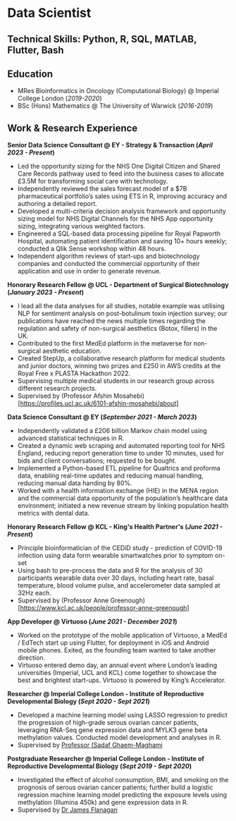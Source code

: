 # Data Scientist

## Technical Skills: Python, R, SQL, MATLAB, Flutter, Bash

## Education
- MRes Bioinformatics in Oncology (Computational Biology)	@ Imperial College London (_2019-2020_)	 			        		
- BSc (Hons) Mathematics @ The University of Warwick (_2016-2019_)

## Work & Research Experience
**Senior Data Science Consultant @ EY - Strategy & Transaction (_April 2023 - Present_)**
- Led the opportunity sizing for the NHS One Digital Citizen and Shared Care Records pathway used to feed into the business cases to allocate £3.5M for transforming social care with technology. 
- Independently reviewed the sales forecast model of a $7B pharmaceutical portfolio’s sales using ETS in R, improving accuracy and authoring a detailed report.
- Developed a multi-criteria decision analysis framework and opportunity sizing model for NHS Digital Channels for the NHS App opportunity sizing, integrating various weighted factors.
- Engineered a SQL-based data processing pipeline for Royal Papworth Hospital, automating patient identification and saving 10+ hours weekly; conducted a Qlik Sense workshop within 48 hours.
- Independent algorithm reviews of start-ups and biotechnology companies and conducted the commercial opportunity of their application and use in order to generate revenue.

**Honorary Research Fellow @ UCL - Department of Surgical Biotechnology (_January 2023 - Present_)**
- I lead all the data analyses for all studies, notable example was utilising NLP for sentiment analysis on post-botulinum toxin injection survey; our publications have reached the news multiple times regarding the regulation and safety of non-surgical aesthetics (Botox, fillers) in the UK. 
- Contributed to the first MedEd platform in the metaverse for non-surgical aesthetic education.
- Created StepUp, a collaborative research platform for medical students and junior doctors, winning two prizes and £250 in AWS credits at the Royal Free x PLASTA Hackathon 2022.
- Supervising multiple medical students in our research group across different research projects.
- Supervised by (Professor Afshin Mosahebi)[https://profiles.ucl.ac.uk/6101-afshin-mosahebi/about]

**Data Science Consultant @ EY (_September 2021 - March 2023_)**
- Independently validated a £206 billion Markov chain model using advanced statistical techniques in R.
- Created a dynamic web scraping and automated reporting tool for NHS England, reducing report generation time to under 10 minutes, used for bids and client conversations; requested to be bought. 
- Implemented a Python-based ETL pipeline for Qualtrics and proforma data, enabling real-time updates and reducing manual handling, reducing manual data handing by 80%. 
- Worked with a health information exchange (HIE) in the MENA region and the commercial data opportunity of the population’s healthcare data environment; initiated a new revenue stream by linking population health metrics with dental data.

**Honorary Research Fellow @ KCL - King's Health Partner's (_June 2021 - Present_)**
- Principle bioinformatician of the CEDiD study - prediction of COVID-19 infection using data form wearable smartwatches prior to symptom on-set
-	Using bash to pre-process the data and R for the analysis of 30 participants wearable data over 30 days, including heart rate, basal temperature, blood volume pulse, and accelerometer data sampled at 32Hz each.
-	Supervised by (Professor Anne Greenough)[https://www.kcl.ac.uk/people/professor-anne-greenough]

**App Developer @ Virtuoso (_June 2021 - December 2021_)**
- Worked on the prototype of the mobile application of Virtuoso, a MedEd / EdTech start up using Flutter, for deployment in iOS and Android mobile phones. Exited, as the founding team wanted to take another direction. 
- Virtuoso entered demo day, an annual event where London’s leading universities (Imperial, UCL and KCL) come together to showcase the best and brightest start-ups. Virtuoso is powered by King’s Accelerator.

**Researcher @ Imperial College London - Institute of Reproductive Developmental Biology (_Sept 2020 - Sept 2021_)**
- Developed a machine learning model using LASSO regression to predict the progression of high-grade serous ovarian cancer patients, leveraging RNA-Seq gene expression data and MYLK3 gene beta methylation values. Conducted model development and analyses in R.
- Supervised by [Professor (Sadaf Ghaem-Maghami](https://profiles.imperial.ac.uk/s.ghaem-maghami/publications)

**Postgraduate Researcher @ Imperial College London - Institute of Reproductive Developmental Biology (_Sept 2019 - Sept 2020_)**
- Investigated the effect of alcohol consumption, BMI, and smoking on the prognosis of serous ovarian cancer patients; further build a logistic regression machine learning model predicting the exposure levels using methylation (Illumina 450k) and gene expression data in R.
- Supervised by [Dr James Flanagan](https://profiles.imperial.ac.uk/j.flanagan)
